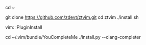 cd ~

git clone https://github.com/zdevt/ztvim.git
cd ztvim
./install.sh

vim:
:PluginInstall 

cd ~/.vim/bundle/YouCompleteMe
./install.py --clang-completer

